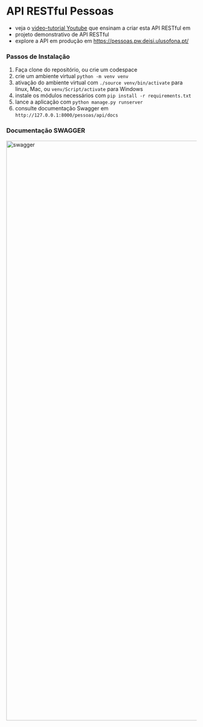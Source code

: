 #  API RESTful Pessoas

* veja o [video-tutorial Youtube]( https://www.youtube.com/watch?v=bOMVovKGJnM&list=PLq0eqW6lq_BR6l1c7G9OGOwX9fDjrxPR-) que ensinam a criar esta API RESTful em
* projeto demonstrativo de API RESTful
* explore a API em produção em https://pessoas.pw.deisi.ulusofona.pt/


### Passos de Instalação
1. Faça clone do repositório, ou crie um codespace
2. crie um ambiente virtual `python -m venv venv`
3. ativação do ambiente virtual com `./source venv/bin/activate` para linux, Mac, ou `venv/Script/activate` para Windows
4. instale os módulos necessários com `pip install -r requirements.txt`
5. lance a aplicação com `python manage.py runserver`
6. consulte documentação Swagger em `http://127.0.0.1:8000/pessoas/api/docs`

### Documentação SWAGGER

<img width="1864" height="1530" alt="swagger" src="https://github.com/user-attachments/assets/9cd243bf-d0d0-46ba-bda6-9ab3b8a09f5a" />
